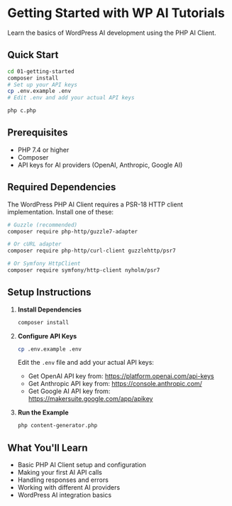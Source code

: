 # Getting Started with WP AI Tutorials

Learn the basics of WordPress AI development using the PHP AI Client.

## Quick Start

```bash
cd 01-getting-started
composer install
# Set up your API keys
cp .env.example .env
# Edit .env and add your actual API keys

php c.php
```

## Prerequisites

- PHP 7.4 or higher
- Composer
- API keys for AI providers (OpenAI, Anthropic, Google AI)

## Required Dependencies

The WordPress PHP AI Client requires a PSR-18 HTTP client implementation. Install one of these:

```bash
# Guzzle (recommended)
composer require php-http/guzzle7-adapter

# Or cURL adapter
composer require php-http/curl-client guzzlehttp/psr7

# Or Symfony HttpClient
composer require symfony/http-client nyholm/psr7
```

## Setup Instructions

1. **Install Dependencies**
   ```bash
   composer install
   ```

2. **Configure API Keys**
   ```bash
   cp .env.example .env
   ```
   Edit the `.env` file and add your actual API keys:
   - Get OpenAI API key from: https://platform.openai.com/api-keys
   - Get Anthropic API key from: https://console.anthropic.com/
   - Get Google AI API key from: https://makersuite.google.com/app/apikey

3. **Run the Example**
   ```bash
   php content-generator.php
   ```

## What You'll Learn

- Basic PHP AI Client setup and configuration
- Making your first AI API calls
- Handling responses and errors
- Working with different AI providers
- WordPress AI integration basics
